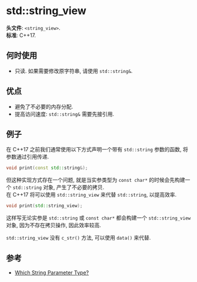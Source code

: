 # std::string_view

**头文件**: `<string_view>`.  
**标准**: C++17.  

## 何时使用

- 只读. 如果需要修改原字符串, 请使用 `std::string&`.

## 优点

- 避免了不必要的内存分配.
- 提高访问速度: `std::string&` 需要先接引用.

## 例子

在 C++17 之前我们通常使用以下方式声明一个带有 `std::string` 参数的函数, 将参数通过引用传递.

```cpp
void print(const std::string&);
```

但这种实现方式存在一个问题, 就是当实参类型为 `const char*` 的时候会先构建一个 `std::string` 对象, 产生了不必要的拷贝.  
在 C++17 将可以使用 `std::string_view` 来代替 `std::string`, 以提高效率.

```cpp
void print(std::string_view);
```

这样写无论实参是 `std::string` 或 `const char*` 都会构建一个 `std::string_view` 对象, 因为不存在拷贝操作, 因此效率较高.  

`std::string_view` 没有 `c_str()` 方法, 可以使用 `data()` 来代替.

## 参考

- [Which String Parameter Type?](https://hackingcpp.com/cpp/recipe/string_parameters.html)
